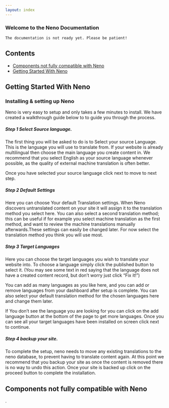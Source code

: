 ```yaml
---
layout: index
---
```

### Welcome to the Neno Documentation

```
The documentation is not ready yet. Please be patient!
```


## Contents
* [Components not fully compatible with Neno](#components-not-fully-compatible-with-neno)
* [Getting Started With Neno](#getting-started-with-neno)

## Getting Started With Neno

### Installing & setting up Neno

Neno is very easy to setup and only takes a few minutes to install. We have created a walkthrough guide below to to guide you through the process. 
##### Step 1 Select Source language.
The first thing you will be asked to do is to Select your source Language. This is the language you will use to translate from. If your website is already multilingual then choose the main language you create content in. We recommend that you select English as your source language whenever possible, as the quality of external machine translation is often better.

Once you have selected your source language click next to move to next step.

##### Step 2 Default Settings 
Here you can choose Your default Translation settings. When Neno discovers untranslated content on your site it will assign it to the translation method you select here. You can also select a second translation method; this can be useful if for example you select machine translation as the first method, and want to review the machine translations manually afterwards.These settings can easily be changed later. For now select the translation method you think you will use most.

##### Step 3 Target Languages
Here you can choose the target languages you wish to translate your website into. To choose a language simply click the published button to select it. (You may see some text in red saying that the language does not have a created content record, but don’t worry just click “Fix it!”)

You can add as many languages as you like here, and you can add or remove languages from your dashboard after setup is complete. You can also select your default translation method for the chosen languages here and change them later.

If You don’t see the language you are looking for you can click on the add language button at the bottom of the page to get more languages. Once you can see all your target languages have been installed on screen click next to continue.

##### Step 4 backup your site.
To complete the setup, neno needs to move any existing translations to the neno database, to prevent having to translate content again. At this point we recommend that you backup your site as once the content is removed there is no way to undo this action. Once your site is backed up click on the proceed button to complete the installation.


## Components not fully compatible with Neno

. 
